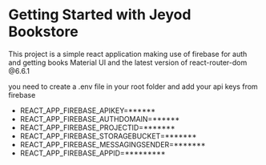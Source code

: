 # Getting Started with Jeyod Bookstore

This project is a simple react application making use of firebase for auth and getting books
Material UI and the latest version of react-router-dom @6.6.1

 you need to create a .env file in your root folder and add your api keys from firebase

- REACT_APP_FIREBASE_APIKEY=******
- REACT_APP_FIREBASE_AUTHDOMAIN=******
- REACT_APP_FIREBASE_PROJECTID=*******
- REACT_APP_FIREBASE_STORAGEBUCKET=*******
- REACT_APP_FIREBASE_MESSAGINGSENDER=*******
- REACT_APP_FIREBASE_APPID=*********
